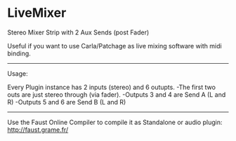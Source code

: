 # LiveMixer
Stereo Mixer Strip with 2 Aux Sends (post Fader)

Useful if you want to use Carla/Patchage as live mixing software with midi binding.

________
Usage:

Every Plugin instance has 2 inputs (stereo) and 6 outupts. 
-The first two outs are just stereo through (via fader).
-Outputs 3 and 4 are Send A (L and R)
-Outputs 5 and 6 are Send B (L and R)

________
Use the Faust Online Compiler to compile it as Standalone or audio plugin: http://faust.grame.fr/
